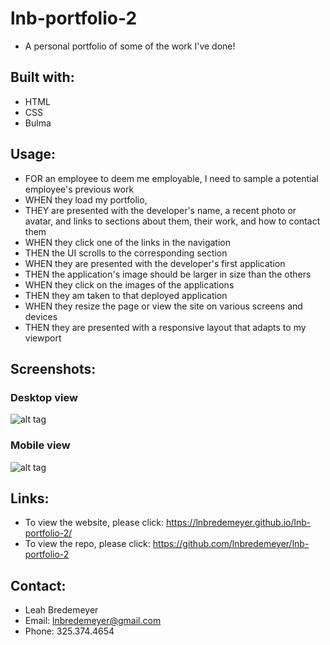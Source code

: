 # lnb-portfolio-2

- A personal portfolio of some of the work I've done!

## Built with:
* HTML
* CSS
* Bulma

## Usage:
* FOR an employee to deem me employable, I need to sample a potential employee's previous work
* WHEN they load my portfolio,
* THEY are presented with the developer's name, a recent photo or avatar, and links to sections about them, their work, and how to contact them
* WHEN they click one of the links in the navigation
* THEN the UI scrolls to the corresponding section
* WHEN they are presented with the developer's first application
* THEN the application's image should be larger in size than the others
* WHEN they click on the images of the applications
* THEN they am taken to that deployed application
* WHEN they resize the page or view the site on various screens and devices
* THEN they are presented with a responsive layout that adapts to my viewport

## Screenshots:
### Desktop view
![alt tag](https://user-images.githubusercontent.com/99215212/174924024-dd2999c0-4212-4f6d-a59e-38e102ff1603.png) 

### Mobile view
![alt tag](https://user-images.githubusercontent.com/99215212/174924090-34877841-9252-4386-857c-36502733ebb5.png) 

## Links:
* To view the website, please click: https://lnbredemeyer.github.io/lnb-portfolio-2/
* To view the repo, please click: https://github.com/lnbredemeyer/lnb-portfolio-2

## Contact:
* Leah Bredemeyer
* Email: lnbredemeyer@gmail.com
* Phone: 325.374.4654
